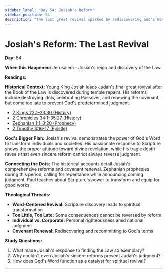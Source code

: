 ```yaml
---
sidebar_label: "Day 54: Josiah's Reform"
sidebar_position: 54
description: "The last great revival sparked by rediscovering God's Word"
---
```


# Josiah's Reform: The Last Revival

**Day:** 54

**When this Happened:** Jerusalem - Josiah's reign and discovery of the Law

**Readings:**

**Historical Context:** Young King Josiah leads Judah's final great revival after the Book of the Law is discovered during temple repairs. His reforms include destroying idols, celebrating Passover, and renewing the covenant, but come too late to prevent God's predetermined judgment.
 - [2 Kings 22:1–23:30 (History)](https://www.biblegateway.com/passage/?search=2+Kings+22%3A1-23%3A30)
 - [2 Chronicles 34:1–35:27 (History)](https://www.biblegateway.com/passage/?search=2+Chronicles+34%3A1-35%3A27)
 - [Zephaniah 1:1–3:20 (Prophecy)](https://www.biblegateway.com/passage/?search=Zephaniah+1%3A1-3%3A20)
 - [2 Timothy 3:16-17 (Epistle)](https://www.biblegateway.com/passage/?search=2+Timothy+3%3A16-17)

**God's Bigger Plan:** Josiah's revival demonstrates the power of God's Word to transform individuals and societies. His passionate response to Scripture shows the proper attitude toward divine revelation, while his tragic death reveals that even sincere reform cannot always reverse judgment.

**Connecting the Dots:** The historical accounts detail Josiah's comprehensive reforms and covenant renewal. Zephaniah prophesies during this period, calling for repentance while announcing coming judgment. Paul teaches about Scripture's power to transform and equip for good works.

****Theological Threads:****
- **Word-Centered Revival:** Scripture discovery leads to spiritual transformation
- **Too Little, Too Late:** Some consequences cannot be reversed by reform
- **Individual vs. Corporate:** Personal righteousness amid national judgment
- **Covenant Renewal:** Rediscovering and recommitting to God's terms

**Study Questions:**
1. What made Josiah's response to finding the Law so exemplary?
2. Why couldn't even Josiah's sincere reforms prevent Judah's judgment?
3. How does God's Word function as a catalyst for spiritual revival?

---